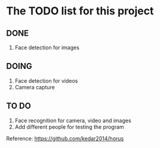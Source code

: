 # The TODO list for this project

## DONE
1. Face detection for images

## DOING
1. Face detection for videos
2. Camera capture

## TO DO
1. Face recognition for camera, video and images
2. Add different people for testing the program 

Reference: https://github.com/kedar2014/horus